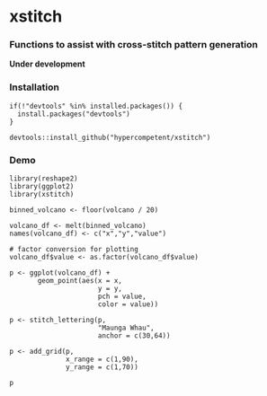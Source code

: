 # xstitch
### Functions to assist with cross-stitch pattern generation

**Under development**

### Installation
```
if(!"devtools" %in% installed.packages()) {
  install.packages("devtools")
}

devtools::install_github("hypercompetent/xstitch")
```

### Demo

```
library(reshape2)
library(ggplot2)
library(xstitch)

binned_volcano <- floor(volcano / 20)

volcano_df <- melt(binned_volcano)
names(volcano_df) <- c("x","y","value")

# factor conversion for plotting
volcano_df$value <- as.factor(volcano_df$value)

p <- ggplot(volcano_df) +
       geom_point(aes(x = x,
                      y = y, 
                      pch = value, 
                      color = value))

p <- stitch_lettering(p,
                      "Maunga Whau", 
                      anchor = c(30,64))

p <- add_grid(p, 
              x_range = c(1,90), 
              y_range = c(1,70))

p
```

